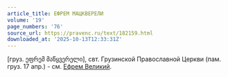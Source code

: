 ```yaml
---
article_title: ЕФРЕМ МАЦКВЕРЕЛИ
volume: '19'
page_numbers: '76'
source_url: https://pravenc.ru/text/182159.html
downloaded_at: '2025-10-13T12:33:31Z'
---
```


[груз. ეფრემ მაწყვერელი], свт. Грузинской Православной Церкви (пам. груз. 17 апр.) - см. [Ефрем Великий](<https://pravenc.ru/text/Ефрем Великий.html>).

